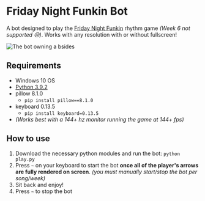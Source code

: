 # Friday Night Funkin Bot

A bot designed to play the [Friday Night Funkin](https://ninja-muffin24.itch.io/funkin) rhythm game _(Week 6 not supported 😢)_. Works with any resolution with or without fullscreen!

![The bot owning a bsides](docs/example.gif)

## Requirements

* Windows 10 OS
* [Python 3.9.2](https://www.python.org/downloads/)
* pillow 8.1.0
  * `pip install pillow==8.1.0`
* keyboard 0.13.5
  * `pip install keyboard=0.13.5`
* _(Works best with a 144+ hz monitor running the game at 144+ fps)_

## How to use

1. Download the necessary python modules and run the bot: `python play.py`
2. Press `~` on your keyboard to start the bot **once all of the player's arrows are fully rendered on screen**. _(you must manually start/stop the bot per song/week)_
3. Sit back and enjoy!
4. Press `~` to stop the bot

